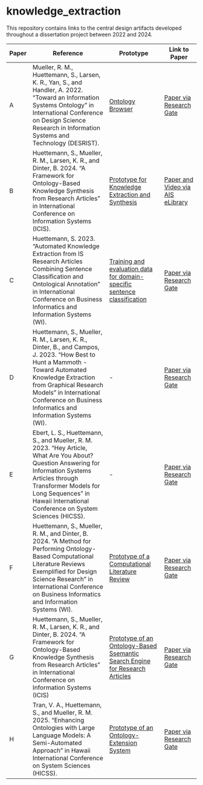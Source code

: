 # knowledge_extraction
This repository contains links to the central design artifacts developed throughout a dissertation project between 2022 and 2024.

| Paper     |  Reference | Prototype      | Link to Paper      |
| ------------- | ------------- | ------------- | ------------- |
| A | Mueller, R. M., Huettemann, S., Larsen, K. R., Yan, S., and Handler, A. 2022. “Toward an Information Systems Ontology” in International Conference on Design Science Research in Information Systems and Technology (DESRIST). | [Ontology Browser](http://162.55.33.207:6828/ontology_browser) | [Paper via Research Gate](https://www.researchgate.net/publication/360893416_Toward_an_Information_Systems_Ontology) |
| B | Huettemann, S., Mueller, R. M., Larsen, K. R., and Dinter, B. 2024. “A Framework for Ontology-Based Knowledge Synthesis from Research Articles” in International Conference on Information Systems (ICIS). | [Prototype for Knowledge Extraction and Synthesis](http://162.55.33.207:8502/) | [Paper and Video via AIS eLibrary](https://aisel.aisnet.org/icis2024/lit_review/lit_review/3/) |
| C | Huettemann, S. 2023. “Automated Knowledge Extraction from IS Research Articles Combining Sentence Classification and Ontological Annotation” in International Conference on Business Informatics and Information Systems (WI). | [Training and evaluation data for domain-specific sentence classification](https://github.com/sebastianhuettemann/sentence_classification) | [Paper via Research Gate](https://www.researchgate.net/publication/373994421_Automated_Knowledge_Extraction_from_IS_Research_Articles_Combining_Sentence_Classification_and_Ontological_Annotation) |
| D | Huettemann, S., Mueller, R. M., Larsen, K. R., Dinter, B., and Campos, J. 2023. “How Best to Hunt a Mammoth - Toward Automated Knowledge Extraction from Graphical Research Models” in International Conference on Business Informatics and Information Systems (WI). | - | [Paper via Research Gate](https://www.researchgate.net/publication/373995348_How_Best_to_Hunt_a_Mammoth_-_Toward_Automated_Knowledge_Extraction_From_Graphical_Research_Models) |
| E | Ebert, L. S., Huettemann, S., and Mueller, R. M. 2023. “Hey Article, What Are You About? Question Answering for Information Systems Articles through Transformer Models for Long Sequences” in Hawaii International Conference on System Sciences (HICSS). | - | [Paper via Research Gate](https://www.researchgate.net/publication/366951508_Hey_Article_What_Are_You_About_Question_Answering_for_Information_Systems_Articles_through_Transformer_Models_for_Long_Sequences) |
| F | Huettemann, S., Mueller, R. M., and Dinter, B. 2024. “A Method for Performing Ontology-Based Computational Literature Reviews Exemplified for Design Science Research” in International Conference on Business Informatics and Information Systems (WI). | [Prototype of a Computational Literature Review](http://162.55.33.207:8501/) | [Paper via Research Gate](https://www.researchgate.net/publication/384140244_A_Method_for_Performing_Ontology-based_Computational_Literature_Reviews_Exemplified_for_Design_Science_Research) |
| G | Huettemann, S., Mueller, R. M., Larsen, K. R., and Dinter, B. 2024. “A Framework for Ontology-Based Knowledge Synthesis from Research Articles” in International Conference on Information Systems (ICIS) | [Prototype of an Ontology-Based Ssemantic Search Engine for Research Articles](https://semanticis.org/) | [Paper via Research Gate](https://www.researchgate.net/publication/389875238_Designing_Ontology-Based_Search_Systems_for_Research_Articles) |
| H | Tran, V. A., Huettemann, S., and Mueller, R. M. 2025. “Enhancing Ontologies with Large Language Models: A Semi-Automated Approach” in Hawaii International Conference on System Sciences (HICSS). | [Prototype of an Ontology-Extension System](http://162.55.33.207:8503/) | [Paper via Research Gate](https://www.researchgate.net/publication/387787092_Enhancing_Ontologies_with_Large_Language_Models_A_Semi-Automated_Approach) |
